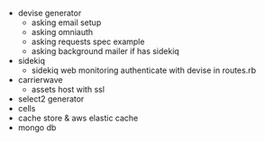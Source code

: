 - devise generator
  - asking email setup
  - asking omniauth
  - asking requests spec example
  - asking background mailer if has sidekiq
- sidekiq
  - sidekiq web monitoring authenticate with devise in routes.rb
- carrierwave
  - assets host with ssl
- select2 generator
- cells
- cache store & aws elastic cache
- mongo db